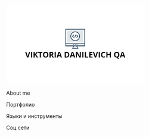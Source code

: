 <img src=https://github.com/ViktoriaDanilevich/ViktoriaDanilevich/blob/main/assets/logoza.ru.png alt="640" width="370"/>

About me 

Портфолио 

Языки и инструменты 

Соц сети 
